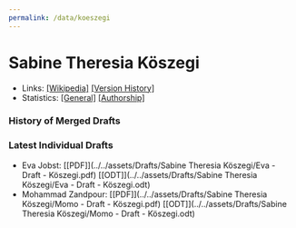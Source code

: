 ```yaml
---
permalink: /data/koeszegi
---
```


# Sabine Theresia Köszegi
- Links: [\[Wikipedia\]](https://de.wikipedia.org/wiki/Sabine_Theresia_K%C3%B6szegi) [\[Version History\]](https://de.wikipedia.org/w/index.php?title=Sabine_Theresia_K%C3%B6szegi&action=history)
- Statistics: [\[General\]](https://xtools.wmflabs.org/articleinfo/de.wikipedia.org/Sabine%20Theresia%20K%C3%B6szegi) [\[Authorship\]](https://xtools.wmflabs.org/articleinfo-authorship/de.wikipedia.org/Sabine_Theresia_K%C3%B6szegi?uselang=de)

### History of Merged Drafts

### Latest Individual Drafts
- Eva Jobst: [\[PDF\]](../../assets/Drafts/Sabine Theresia Köszegi/Eva - Draft - Köszegi.pdf) [\[ODT\]](../../assets/Drafts/Sabine Theresia Köszegi/Eva - Draft - Köszegi.odt)
- Mohammad Zandpour: [\[PDF\]](../../assets/Drafts/Sabine Theresia Köszegi/Momo - Draft - Köszegi.pdf) [\[ODT\]](../../assets/Drafts/Sabine Theresia Köszegi/Momo - Draft - Köszegi.odt)
